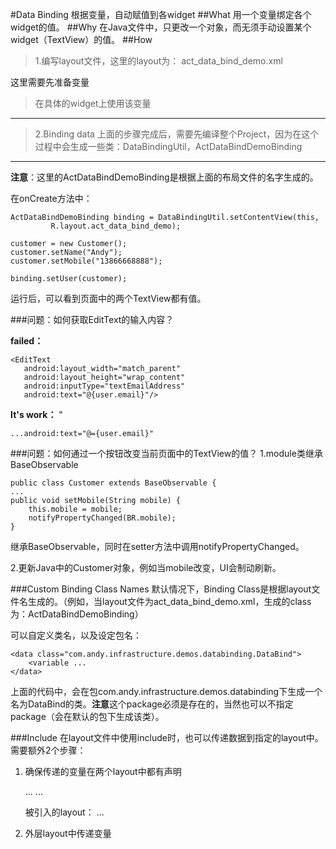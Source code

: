 #Data Binding
根据变量，自动赋值到各widget
##What
用一个变量绑定各个widget的值。
##Why
在Java文件中，只更改一个对象，而无须手动设置某个widget（TextView）的值。
##How
>1.编写layout文件，这里的layout为：
    act\_data\_bind\_demo.xml
>    
  这里需要先准备变量
    <data>
       <variable
          name="user"
          type="com.andy.infrastructure.bean.Customer" />
    </data>

>  在具体的widget上使用该变量
	<TextView
        android:layout_width="match_parent"
        android:layout_height="wrap_content"
        android:text="@{user.name}"/>

----
>2.Binding data
上面的步骤完成后，需要先编译整个Project，因为在这个过程中会生成一些类：DataBindingUtil，ActDataBindDemoBinding

---
**注意**：这里的ActDataBindDemoBinding是根据上面的布局文件的名字生成的。

在onCreate方法中：

	ActDataBindDemoBinding binding = DataBindingUtil.setContentView(this, 
             R.layout.act_data_bind_demo);

	customer = new Customer();
	customer.setName("Andy");
	customer.setMobile("13866668888");

	binding.setUser(customer);


运行后，可以看到页面中的两个TextView都有值。


###问题：如何获取EditText的输入内容？

**failed：**

    <EditText
	   android:layout_width="match_parent"
	   android:layout_height="wrap_content"
	   android:inputType="textEmailAddress"
	   android:text="@{user.email}"/>


**It's work：** "

    ...android:text="@={user.email}"

###问题：如何通过一个按钮改变当前页面中的TextView的值？
1.module类继承BaseObservable

    public class Customer extends BaseObservable {
    ...
    public void setMobile(String mobile) {
        this.mobile = mobile;
        notifyPropertyChanged(BR.mobile);
    }
继承BaseObservable，同时在setter方法中调用notifyPropertyChanged。

2.更新Java中的Customer对象，例如当mobile改变，UI会制动刷新。

###Custom Binding Class Names
默认情况下，Binding Class是根据layout文件名生成的。（例如，当layout文件为act\_data\_bind\_demo.xml，生成的class为：ActDataBindDemoBinding）

可以自定义类名，以及设定包名：

    <data class="com.andy.infrastructure.demos.databinding.DataBind">
        <variable ...
    </data>

上面的代码中，会在包com.andy.infrastructure.demos.databinding下生成一个名为DataBind的类。**注意**这个package必须是存在的，当然也可以不指定package（会在默认的包下生成该类）。

###Include
在layout文件中使用include时，也可以传递数据到指定的layout中。需要额外2个步骤：

1. 确保传递的变量在两个layout中都有声明

    <layout xmlns:android="http://schemas.android.com/apk/res/android"
    xmlns:bind="http://schemas.android.com/apk/res-auto">
    <data class="com.andy.infrastructure.demos.databinding.DataBind">
        <variable
            name="user"
            type="com.andy.infrastructure.demos.databinding.Customer" />
        ...
    </data>
    ...
        <include layout="@layout/user_name"
            bind:user="@{user}"/>

    被引入的layout：
    ...
    <data>
        <variable
            name="user"
            type="com.andy.infrastructure.demos.databinding.Customer" />
    </data>

    <TextView
        android:layout_width="match_parent"
        android:layout_height="wrap_content"
        android:padding="15dp"
        android:text="@{user.name}">

2. 外层layout中传递变量

    <include layout="@layout/user_name"
            bind:user="@{user}"/>

